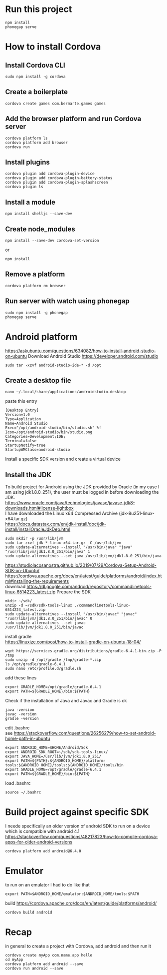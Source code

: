 # Run this project
```
npm install
phonegap serve
```
# How to install Cordova
## Install Cordova CLI
```
sudo npm install -g cordova
```
## Create a boilerplate
```
cordova create games com.bermarte.games games
```
## Add the browser platform and run Cordova server
```
cordova platform ls
cordova platform add browser
cordova run
```
## Install plugins
```
cordova plugin add cordova-plugin-device
cordova plugin add cordova-plugin-battery-status
cordova plugin add cordova-plugin-splashscreen
cordova plugin ls
```
## Install a module
```
npm install shelljs --save-dev
```
## Create node_modules
```
npm install --save-dev cordova-set-version
```
or
```
npm install
```
## Remove a platform
```
cordova platform rm browser
```
## Run server with watch using phonegap
```
sudo npm install -g phonegap
phonegap serve
```
# Android platform
https://askubuntu.com/questions/634082/how-to-install-android-studio-on-ubuntu
Download Android Studio https://developer.android.com/studio
```
sudo tar -xzvf android-studio-ide-* -d /opt
```
## Create a desktop file
```
nano ~/.local/share/applications/androidstudio.desktop
```
paste this entry<br>
```
[Desktop Entry]
Version=1.0
Type=Application
Name=Android Studio
Exec="/opt/android-studio/bin/studio.sh" %f
Icon=/opt/android-studio/bin/studio.png
Categories=Development;IDE;
Terminal=false
StartupNotify=true
StartupWMClass=android-studio
```
Install a specific SDK version and create a virtual device

## Install the JDK
To build project for Android using the JDK provided by Oracle (in my case I am using jdk1.8.0_251),
the user must be logged in before downloading the JDK.<br>
https://www.oracle.com/java/technologies/javase/javase-jdk8-downloads.html#license-lightbox<br>
I have downloaded the Linux x64 Compressed Archive (jdk-8u251-linux-x64.tar.gz)<br>
https://docs.datastax.com/en/jdk-install/doc/jdk-install/installOracleJdkDeb.html

```
sudo mkdir -p /usr/lib/jvm
sudo tar zxvf jdk-*-linux-x64.tar.gz -C /usr/lib/jvm
sudo update-alternatives --install "/usr/bin/java" "java" "/usr/lib/jvm/jdk1.8.0_251/bin/java" 1
sudo update-alternatives --set java /usr/lib/jvm/jdk1.8.0_251/bin/java
```
https://studiolacosanostra.github.io/2019/07/29/Cordova-Setup-Android-SDK-on-Ubuntu/<br>
https://cordova.apache.org/docs/en/latest/guide/platforms/android/index.html#installing-the-requirements<br>
download https://dl.google.com/android/repository/commandlinetools-linux-6514223_latest.zip
Prepare the SDK
```
mkdir ~/sdk/
unzip -d ~/sdk/sdk-tools-linux ./commandlinetools-linux-6514223_latest.zip
sudo update-alternatives --install "/usr/bin/javac" "javac" "/usr/lib/jvm/jdk1.8.0_251/bin/javac" 0
sudo update-alternatives --set javac /usr/lib/jvm/jdk1.8.0_251/bin/javac
```
install gradle<br>
https://linuxize.com/post/how-to-install-gradle-on-ubuntu-18-04/<br>
```
wget https://services.gradle.org/distributions/gradle-6.4.1-bin.zip -P /tmp
sudo unzip -d /opt/gradle /tmp/gradle-*.zip
ls /opt/gradle/gradle-6.4.1
sudo nano /etc/profile.d/gradle.sh
```
add these lines
```
export GRADLE_HOME=/opt/gradle/gradle-6.4.1
export PATH=${GRADLE_HOME}/bin:${PATH}
```
Check if the installation of Java and Javac and Gradle is ok<br>
```
java -version
javac -version
gradle -version
```

edit .bashrc<br>
see https://stackoverflow.com/questions/26256279/how-to-set-android-home-path-in-ubuntu
```
export ANDROID_HOME=$HOME/Android/Sdk
export ANDROID_SDK_ROOT=~/sdk/sdk-tools-linux/
export JAVA_HOME=/usr/lib/jvm/jdk1.8.0_251/
export PATH=${PATH}:${ANDROID_HOME}/platform-tools:${ANDROID_HOME}/tools:${ANDROID_HOME}/tools/bin
export GRADLE_HOME=/opt/gradle/gradle-6.4.1
export PATH=${GRADLE_HOME}/bin:${PATH}
```
load .bashrc<br>
```
source ~/.bashrc
```
# Build project against specific SDK
I neede specifically an older version of android SDK to run on a device which is compatible with android 4.1<br>
https://stackoverflow.com/questions/48217823/how-to-compile-cordova-apps-for-older-android-versions
```
cordova platform add android@6.4.0
```
# Emulator
to run on an emulator I had to do like that<br>
```
export PATH=$ANDROID_HOME/emulator:$ANDROID_HOME/tools:$PATH
```
build https://cordova.apache.org/docs/en/latest/guide/platforms/android/
```
cordova build android
```
# Recap
in general to create a project with Cordova, add android and then run it
```
cordova create myApp com.name.app hello
cd myApp
cordova platform add android --save
cordova run android --save
```
